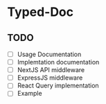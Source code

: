 # Typed-Doc

## TODO

- [ ] Usage Documentation
- [ ] Implemtation documentation
- [ ] NextJS API middleware
- [ ] ExpressJS middleware
- [ ] React Query implementation
- [ ] Example
